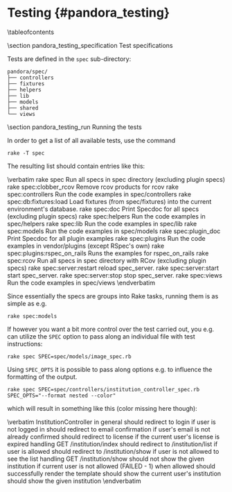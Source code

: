 
Testing    {#pandora_testing}
=======

\tableofcontents

\section pandora_testing_specification Test specifications

Tests are defined in the ``spec`` sub-directory:

    pandora/spec/
    ├── controllers
    ├── fixtures
    ├── helpers
    ├── lib
    ├── models
    ├── shared
    └── views

\section pandora_testing_run Running the tests

In order to get a list of all available tests, use the command

    rake -T spec

The resulting list should contain entries like this:

  \verbatim
  rake spec                         Run all specs in spec directory (excluding plugin specs)
  rake spec:clobber_rcov            Remove rcov products for rcov
  rake spec:controllers             Run the code examples in spec/controllers
  rake spec:db:fixtures:load        Load fixtures (from spec/fixtures) into the current environment's database.
  rake spec:doc                     Print Specdoc for all specs (excluding plugin specs)
  rake spec:helpers                 Run the code examples in spec/helpers
  rake spec:lib                     Run the code examples in spec/lib
  rake spec:models                  Run the code examples in spec/models
  rake spec:plugin_doc              Print Specdoc for all plugin examples
  rake spec:plugins                 Run the code examples in vendor/plugins (except RSpec's own)
  rake spec:plugins:rspec_on_rails  Runs the examples for rspec_on_rails
  rake spec:rcov                    Run all specs in spec directory with RCov (excluding plugin specs)
  rake spec:server:restart          reload spec_server.
  rake spec:server:start            start spec_server.
  rake spec:server:stop             stop spec_server.
  rake spec:views                   Run the code examples in spec/views
  \endverbatim

Since essentially the specs are groups into Rake tasks, running them is as
simple as e.g.

    rake spec:models

If however you want a bit more control over the test carried out, you e.g. can
utilize the ``SPEC`` option to pass along an individual file with test instructions:

    rake spec SPEC=spec/models/image_spec.rb

Using ``SPEC_OPTS`` it is possible to pass along options e.g. to influence the
formatting of the output.

    rake spec SPEC=spec/controllers/institution_controller_spec.rb SPEC_OPTS="--format nested --color"

  which will result in something like this (color missing here though):

  \verbatim
    InstitutionController
      in general
        should redirect to login if user is not logged in
        should redirect to email confirmation if user's email is not already confirmed
        should redirect to license if the current user's license is expired
      handling GET /institution/index
        should redirect to /institution/list if user is allowed
        should redirect to /institution/show if user is not allowed to see the list
      handling GET /institution/show
        should not show the given institution if current user is not allowed (FAILED - 1)
        when allowed
          should successfully render the template
          should show the current user's institution
          should show the given institution
  \endverbatim
